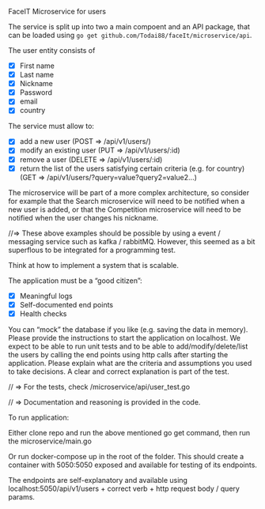 FaceIT Microservice for users

The service is split up into two a main compoent and an API package, that can be loaded using `go get github.com/Todai88/faceIt/microservice/api`. 

The user entity consists of
- [x] First name
- [x] Last name
- [x] Nickname
- [x] Password
- [x] email
- [x] country

The service must allow to:
- [x] add a new user (POST => /api/v1/users/)
- [x] modify an existing user (PUT => /api/v1/users/:id)
- [x] remove a user (DELETE => /api/v1/users/:id)
- [x] return the list of the users satisfying certain criteria (e.g. for country) (GET => /api/v1/users/?query=value?query2=value2...)

The microservice will be part of a more complex architecture, so consider for example that
the Search microservice will need to be notified when a new user is added, or that the
Competition microservice will need to be notified when the user changes his nickname.

//=> These above examples should be possible by using a event / messaging service such as kafka / rabbitMQ. However, this seemed as a bit superflous to be integrated for a programming test.

Think at how to implement a system that is scalable.

The application must be a “good citizen”:
-[x] Meaningful logs
-[x] Self-documented end points
-[x] Health checks

You can “mock” the database if you like (e.g. saving the data in memory).
Please provide the instructions to start the application on localhost.
We expect to be able to run unit tests and to be able to add/modify/delete/list the users by
calling the end points using http calls after starting the application.
Please explain what are the criteria and assumptions you used to take decisions. A clear
and correct explanation is part of the test.

// => For the tests, check /microservice/api/user_test.go

// => Documentation and reasoning is provided in the code.

To run application:

Either clone repo and run the above mentioned go get command, then run the microservice/main.go

Or run docker-compose up in the root of the folder. This should create a container with 5050:5050 exposed and available for testing of its endpoints.

The endpoints are self-explanatory and available using localhost:5050/api/v1/users + correct verb + http request body / query params.